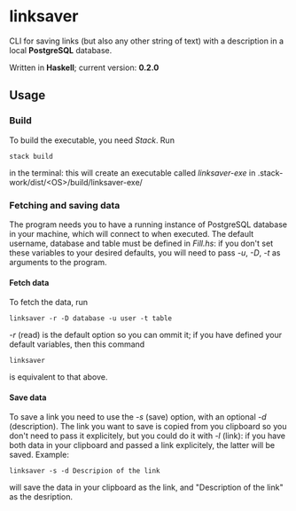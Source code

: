 # linksaver

CLI for saving links (but also any other string of text) with a description in a local **PostgreSQL** database.

Written in **Haskell**; current version: **0.2.0**

## Usage
### Build

To build the executable, you need *Stack*. Run
```
stack build
```
in the terminal: this will create an executable called *linksaver-exe* in .stack-work/dist/\<OS\>/build/linksaver-exe/

### Fetching and saving data
The program needs you to have a running instance of PostgreSQL database in your machine, which will connect to when executed. The default username, database and table must be defined in *Fill.hs*: if you don't set these variables to your desired defaults, you will need to pass *-u*, *-D*, *-t* as arguments to the program. 

#### Fetch data
To fetch the data, run
```
linksaver -r -D database -u user -t table
```
*-r* (read) is the default option so you can ommit it; if you have defined your default variables, then this command
``` 
linksaver 
```
is equivalent to that above.

#### Save data
To save a link you need to use the *-s* (save) option, with an optional *-d* (description). The link you want to save is copied from you clipboard so you don't need to pass it explicitely, but you could do it with *-l* (link): if you have both data in your clipboard and passed a link explicitely, the latter will be saved.
Example:
```
linksaver -s -d Descripion of the link
```
will save the data in your clipboard as the link, and "Description of the link" as the desription.
